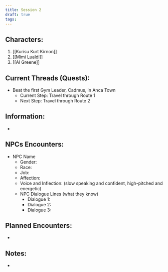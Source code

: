 ```yaml
---
title: Session 2
draft: true
tags:
---
```

## Characters:
1. [[Kurisu Kurt Kirnon]]
2. [[Mimi Lualdi]]
3. [[Al Greene]]

## Current Threads (Quests):
- Beat the first Gym Leader, Cadmus, in Anca Town
	- Current Step: Travel through Route 1
	- Next Step: Travel through Route 2

## Information:
- 

## NPCs Encounters:
- NPC Name
	- Gender: 
	- Race: 
	- Job: 
	- Affection: 
	- Voice and Inflection: (slow speaking and confident, high-pitched and energetic)
	- NPC Dialogue Lines (what they know)
		- Dialogue 1: 
		- Dialogue 2: 
		- Dialogue 3: 

## Planned Encounters:
- 

## Notes:
- 
